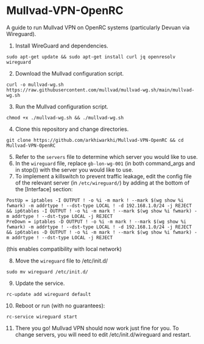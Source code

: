 # Mullvad-VPN-OpenRC
A guide to run Mullvad VPN on OpenRC systems (particularly Devuan via Wireguard).

1. Install WireGuard and dependencies.
```
sudo apt-get update && sudo apt-get install curl jq openresolv wireguard
```
2. Download the Mullvad configuration script.
```
curl -o mullvad-wg.sh https://raw.githubusercontent.com/mullvad/mullvad-wg.sh/main/mullvad-wg.sh
```
3. Run the Mullvad configuration script.
```
chmod +x ./mullvad-wg.sh && ./mullvad-wg.sh
```
4. Clone this repository and change directories.
```
git clone https://github.com/arkhiwarkhi/Mullvad-VPN-OpenRC && cd Mullvad-VPN-OpenRC
```
5. Refer to the ```servers``` file to determine which server you would like to use.
6. In the ```wireguard``` file, replace ```gb-lon-wg-001``` (in both command_args and in stop()) with the server you would like to use.
7. To implement a killswitch to prevent traffic leakage, edit the config file of the relevant server (in ```/etc/wireguard/```) by adding at the bottom of the [Interface] section:
```
PostUp = iptables -I OUTPUT ! -o %i -m mark ! --mark $(wg show %i fwmark) -m addrtype ! --dst-type LOCAL ! -d 192.168.1.0/24 -j REJECT && ip6tables -I OUTPUT ! -o %i -m mark ! --mark $(wg show %i fwmark) -m addrtype ! --dst-type LOCAL -j REJECT
PreDown = iptables -D OUTPUT ! -o %i -m mark ! --mark $(wg show %i fwmark) -m addrtype ! --dst-type LOCAL ! -d 192.168.1.0/24 -j REJECT && ip6tables -D OUTPUT ! -o %i -m mark ! --mark $(wg show %i fwmark) -m addrtype ! --dst-type LOCAL -j REJECT
```
(this enables compatibility with local network)

8. Move the ```wireguard``` file to /etc/init.d/
```
sudo mv wireguard /etc/init.d/
```
9. Update the service.
```
rc-update add wireguard default
```
10. Reboot or run (with no guarantees):
```
rc-service wireguard start
```
11. There you go! Mullvad VPN should now work just fine for you. To change servers, you will need to edit /etc/init.d/wireguard and restart.
